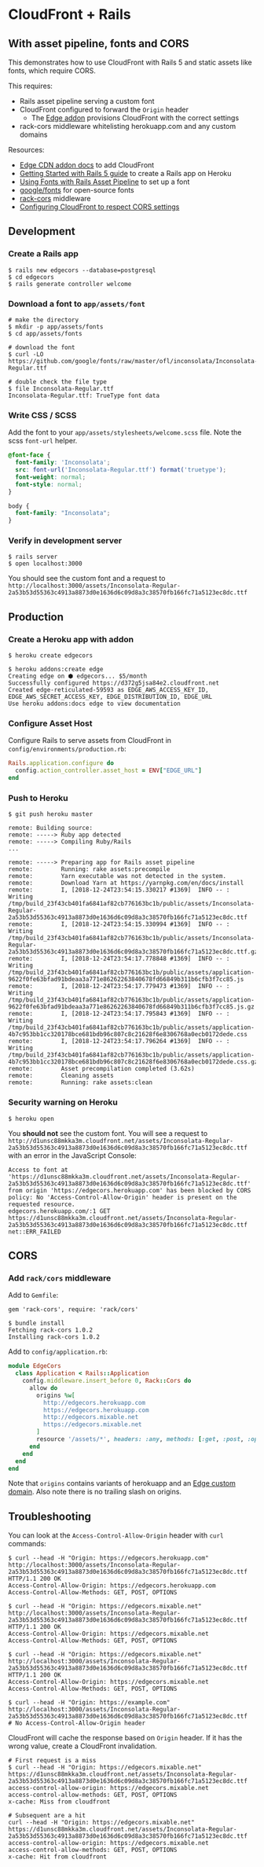 # CloudFront + Rails
## With asset pipeline, fonts and CORS

This demonstrates how to use CloudFront with Rails 5 and static assets like fonts, which require CORS.

This requires:

* Rails asset pipeline serving a custom font
* CloudFront configured to forward the `Origin` header
  * The [Edge addon](https://elements.heroku.com/addons/edge) provisions CloudFront with the correct settings
* rack-cors middleware whitelisting herokuapp.com and any custom domains

Resources:

* [Edge CDN addon docs](https://devcenter.heroku.com/articles/edge) to add CloudFront
* [Getting Started with Rails 5 guide](https://devcenter.heroku.com/articles/getting-started-with-rails5) to create a Rails app on Heroku
* [Using Fonts with Rails Asset Pipeline](https://stackoverflow.com/questions/10905905/using-fonts-with-rails-asset-pipeline) to set up a font
* [google/fonts](https://github.com/google/fonts) for open-source fonts
* [rack-cors](https://github.com/cyu/rack-cors) middleware
* [Configuring CloudFront to respect CORS settings](https://docs.aws.amazon.com/AmazonCloudFront/latest/DeveloperGuide/header-caching.html#header-caching-web-cors)

## Development

### Create a Rails app

```shell
$ rails new edgecors --database=postgresql
$ cd edgecors
$ rails generate controller welcome
```

### Download a font to `app/assets/font`

```shell
# make the directory
$ mkdir -p app/assets/fonts
$ cd app/assets/fonts

# download the font
$ curl -LO https://github.com/google/fonts/raw/master/ofl/inconsolata/Inconsolata-Regular.ttf

# double check the file type
$ file Inconsolata-Regular.ttf
Inconsolata-Regular.ttf: TrueType font data
```

### Write CSS / SCSS

Add the font to your `app/assets/stylesheets/welcome.scss` file. Note the scss `font-url` helper.

```scss
@font-face {
  font-family: 'Inconsolata';
  src: font-url('Inconsolata-Regular.ttf') format('truetype');
  font-weight: normal;
  font-style: normal;
}

body {
  font-family: "Inconsolata";
}
```

### Verify in development server

```shell
$ rails server
$ open localhost:3000
```

You should see the custom font and a request to `http://localhost:3000/assets/Inconsolata-Regular-2a53b53d55363c4913a8873d0e1636d6c09d8a3c38570fb166fc71a5123ec8dc.ttf`

## Production

### Create a Heroku app with addon

```shell
$ heroku create edgecors

$ heroku addons:create edge
Creating edge on ⬢ edgecors... $5/month
Successfully configured https://d372g5jsa84e2.cloudfront.net
Created edge-reticulated-59593 as EDGE_AWS_ACCESS_KEY_ID, EDGE_AWS_SECRET_ACCESS_KEY, EDGE_DISTRIBUTION_ID, EDGE_URL
Use heroku addons:docs edge to view documentation
```

### Configure Asset Host

Configure Rails to serve assets from CloudFront in `config/environments/production.rb`:

```ruby
Rails.application.configure do
  config.action_controller.asset_host = ENV["EDGE_URL"]
end
```

### Push to Heroku

```shell
$ git push heroku master

remote: Building source:
remote: -----> Ruby app detected
remote: -----> Compiling Ruby/Rails
...

remote: -----> Preparing app for Rails asset pipeline
remote:        Running: rake assets:precompile
remote:        Yarn executable was not detected in the system.
remote:        Download Yarn at https://yarnpkg.com/en/docs/install
remote:        I, [2018-12-24T23:54:15.330217 #1369]  INFO -- : Writing /tmp/build_23f43cb401fa6841af82cb776163bc1b/public/assets/Inconsolata-Regular-2a53b53d55363c4913a8873d0e1636d6c09d8a3c38570fb166fc71a5123ec8dc.ttf
remote:        I, [2018-12-24T23:54:15.330994 #1369]  INFO -- : Writing /tmp/build_23f43cb401fa6841af82cb776163bc1b/public/assets/Inconsolata-Regular-2a53b53d55363c4913a8873d0e1636d6c09d8a3c38570fb166fc71a5123ec8dc.ttf.gz
remote:        I, [2018-12-24T23:54:17.778848 #1369]  INFO -- : Writing /tmp/build_23f43cb401fa6841af82cb776163bc1b/public/assets/application-9622f0fe63bfad91bdeaa3a771e86262263840678fd66849b311b6cfb3f7cc85.js
remote:        I, [2018-12-24T23:54:17.779473 #1369]  INFO -- : Writing /tmp/build_23f43cb401fa6841af82cb776163bc1b/public/assets/application-9622f0fe63bfad91bdeaa3a771e86262263840678fd66849b311b6cfb3f7cc85.js.gz
remote:        I, [2018-12-24T23:54:17.795843 #1369]  INFO -- : Writing /tmp/build_23f43cb401fa6841af82cb776163bc1b/public/assets/application-4b7c953bb1cc320178bce681bdb96c807c8c21628f6e8306768a0ecb0172dede.css
remote:        I, [2018-12-24T23:54:17.796264 #1369]  INFO -- : Writing /tmp/build_23f43cb401fa6841af82cb776163bc1b/public/assets/application-4b7c953bb1cc320178bce681bdb96c807c8c21628f6e8306768a0ecb0172dede.css.gz
remote:        Asset precompilation completed (3.62s)
remote:        Cleaning assets
remote:        Running: rake assets:clean
```

### Security warning on Heroku

```shell
$ heroku open
```

You **should not** see the custom font. You will see a request to `http://d1unsc88mkka3m.cloudfront.net/assets/Inconsolata-Regular-2a53b53d55363c4913a8873d0e1636d6c09d8a3c38570fb166fc71a5123ec8dc.ttf` with an error in the JavaScript Console:

```
Access to font at 'https://d1unsc88mkka3m.cloudfront.net/assets/Inconsolata-Regular-2a53b53d55363c4913a8873d0e1636d6c09d8a3c38570fb166fc71a5123ec8dc.ttf' from origin 'https://edgecors.herokuapp.com' has been blocked by CORS policy: No 'Access-Control-Allow-Origin' header is present on the requested resource.
edgecors.herokuapp.com/:1 GET https://d1unsc88mkka3m.cloudfront.net/assets/Inconsolata-Regular-2a53b53d55363c4913a8873d0e1636d6c09d8a3c38570fb166fc71a5123ec8dc.ttf net::ERR_FAILED
```

## CORS

### Add `rack/cors` middleware

Add to `Gemfile`:

```Gemfile
gem 'rack-cors', require: 'rack/cors'
```

```shell
$ bundle install
Fetching rack-cors 1.0.2
Installing rack-cors 1.0.2
```

Add to `config/application.rb`:

```ruby
module EdgeCors
  class Application < Rails::Application
    config.middleware.insert_before 0, Rack::Cors do
      allow do
        origins %w[
          http://edgecors.herokuapp.com
          https://edgecors.herokuapp.com
          http://edgecors.mixable.net
          https://edgecors.mixable.net
        ]
        resource '/assets/*', headers: :any, methods: [:get, :post, :options]
      end
    end
  end
end
```

Note that `origins` contains variants of herokuapp and an [Edge custom domain](https://devcenter.heroku.com/articles/edge#custom-domain-setup). Also note there is no trailing slash on origins.

## Troubleshooting

You can look at the `Access-Control-Allow-Origin` header with `curl` commands:

```shell
$ curl --head -H "Origin: https://edgecors.herokuapp.com" http://localhost:3000/assets/Inconsolata-Regular-2a53b53d55363c4913a8873d0e1636d6c09d8a3c38570fb166fc71a5123ec8dc.ttf
HTTP/1.1 200 OK
Access-Control-Allow-Origin: https://edgecors.herokuapp.com
Access-Control-Allow-Methods: GET, POST, OPTIONS

$ curl --head -H "Origin: https://edgecors.mixable.net" http://localhost:3000/assets/Inconsolata-Regular-2a53b53d55363c4913a8873d0e1636d6c09d8a3c38570fb166fc71a5123ec8dc.ttf
HTTP/1.1 200 OK
Access-Control-Allow-Origin: https://edgecors.mixable.net
Access-Control-Allow-Methods: GET, POST, OPTIONS

$ curl --head -H "Origin: https://edgecors.mixable.net" http://localhost:3000/assets/Inconsolata-Regular-2a53b53d55363c4913a8873d0e1636d6c09d8a3c38570fb166fc71a5123ec8dc.ttf
HTTP/1.1 200 OK
Access-Control-Allow-Origin: https://edgecors.mixable.net
Access-Control-Allow-Methods: GET, POST, OPTIONS

$ curl --head -H "Origin: https://example.com" http://localhost:3000/assets/Inconsolata-Regular-2a53b53d55363c4913a8873d0e1636d6c09d8a3c38570fb166fc71a5123ec8dc.ttf
# No Access-Control-Allow-Origin header
```

CloudFront will cache the response based on `Origin` header. If it has the wrong value, create a CloudFront invalidation.

```shell
# First request is a miss
$ curl --head -H "Origin: https://edgecors.mixable.net" https://d1unsc88mkka3m.cloudfront.net/assets/Inconsolata-Regular-2a53b53d55363c4913a8873d0e1636d6c09d8a3c38570fb166fc71a5123ec8dc.ttf
access-control-allow-origin: https://edgecors.mixable.net
access-control-allow-methods: GET, POST, OPTIONS
x-cache: Miss from cloudfront

# Subsequent are a hit
curl --head -H "Origin: https://edgecors.mixable.net" https://d1unsc88mkka3m.cloudfront.net/assets/Inconsolata-Regular-2a53b53d55363c4913a8873d0e1636d6c09d8a3c38570fb166fc71a5123ec8dc.ttf
access-control-allow-origin: https://edgecors.mixable.net
access-control-allow-methods: GET, POST, OPTIONS
x-cache: Hit from cloudfront
```
